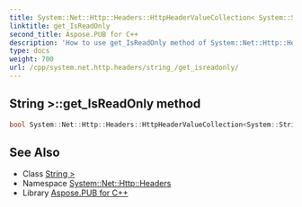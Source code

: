 ```yaml
---
title: System::Net::Http::Headers::HttpHeaderValueCollection< System::String >::get_IsReadOnly method
linktitle: get_IsReadOnly
second_title: Aspose.PUB for C++
description: 'How to use get_IsReadOnly method of System::Net::Http::Headers::HttpHeaderValueCollection< System::String > class in C++.'
type: docs
weight: 700
url: /cpp/system.net.http.headers/string_/get_isreadonly/
---
```

## String >::get_IsReadOnly method




```cpp
bool System::Net::Http::Headers::HttpHeaderValueCollection<System::String>::get_IsReadOnly()
```

## See Also

* Class [String >](../)
* Namespace [System::Net::Http::Headers](../../)
* Library [Aspose.PUB for C++](../../../)
